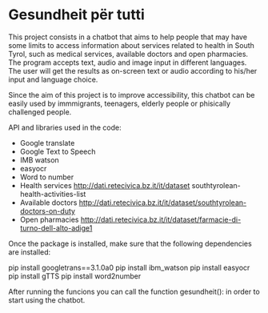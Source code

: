 # Gesundheit për tutti

This project consists in a chatbot that aims to help people that may have some limits to access information about services related to health in South Tyrol, such as medical services, available doctors and open pharmacies. The program accepts text, audio and image input in different languages. The user will get the results as on-screen text or audio according to his/her input and language choice.

Since the aim of this project is to improve accessibility, this chatbot can be easily used by immmigrants, teenagers, elderly people or phisically challenged people.

API and libraries used in the code:

- Google translate
- Google Text to Speech
- IMB watson
- easyocr
- Word to number
- Health services http://dati.retecivica.bz.it/it/dataset southtyrolean-health-activities-list
- Available doctors http://dati.retecivica.bz.it/it/dataset/southtyrolean-doctors-on-duty
- Open pharmacies http://dati.retecivica.bz.it/it/dataset/farmacie-di-turno-dell-alto-adige1

Once the package is installed, make sure that the following dependencies are installed:

  pip install googletrans==3.1.0a0
  pip install ibm_watson
  pip install easyocr
  pip install gTTS
  pip install word2number
  
After running the funcions you can call the function gesundheit(): in order to start using the chatbot.  
